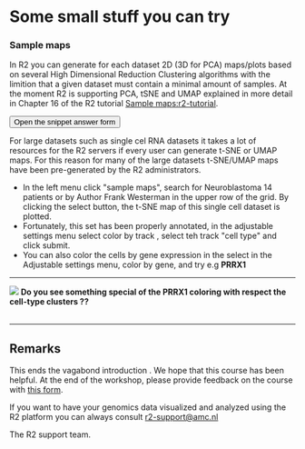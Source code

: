 <a id="VAGABOND_interim_course_R2_day2"> </a>

Some small stuff you can try
====



### Sample maps

In R2 you can  generate for each dataset 2D (3D for PCA) maps/plots based on several High Dimensional Reduction Clustering algorithms with the limition that a given dataset must contain a minimal amount of samples.  At the moment R2 is supporting PCA, tSNE and UMAP explained in more detail in Chapter 16 of the R2 tutorial [Sample maps:r2-tutorial](https://r2-tutorials.readthedocs.io/en/latest/tSNE_dimensionality_reduction.html).


<button class="course googleform" onclick="window.open('https://docs.google.com/forms/d/1irvjF5FpAmvT91WrtxG_26Fh47QzKsiOim1Y8y7Z8yU/viewform?usp=sf_link','_blank');" type="button">Open the snippet answer form </button>


For large datasets such as single cel RNA datasets it takes a lot of resources for the R2 servers if every user can generate t-SNE or UMAP maps. For this reason for many of the large datasets t-SNE/UMAP maps have been pre-generated by the R2 administrators. 

- In the left menu click "sample maps", search for Neuroblastoma 14 patients or by Author Frank Westerman in the upper  row of the grid. By clicking the select button, the t-SNE map of this single cell dataset is plotted.
- Fortunately, this set has been properly annotated, in the adjustable settings menu select color by track , select teh track "cell type" and click submit.
- You can also color the cells by gene expression in the select in the Adjustable settings menu, color by gene, and try e.g **PRRX1**

 --------

![](_static/images/R2d2_logo.png)
**Do you see something special of the PRRX1 coloring with respect the cell-type clusters ??**
<br>
<br>
 



---------
Remarks
------
 This ends the  vagabond introduction . 
 We hope that this course has been helpful. At the end of the workshop, please provide feedback on the course with <a href="https://docs.google.com/forms/d/e/1FAIpQLScy5xoA4btrYfuOOhc5qFKmYkV9_SBv1PQABPgV7eVJY8gk4A/viewform" target="_blank">this form</a>.  
 
 If you want to have your genomics data visualized and analyzed using the R2 platform you can always consult r2-support@amc.nl
 
 The R2 support team.
 
